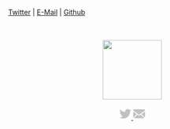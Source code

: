 [Twitter](https://twitter.com/r4v3zn) | [E-Mail](mailto:woo0nise@gmail.com) | [Github](https://github.com/0nise)

<div align="center">
  <br>
  <br>
  <a href="https://www.r4v3zn.com/">
    <img width="120" height="120" src="https://avatars2.githubusercontent.com/u/18393907?s=460&u=bef5bf9477c4038fee23d1cf76fa214a3652ac7c&v=4" />
  </a>
  <br>
  <p>
    <a href="https://twitter.com/r4v3zn">
      <img width="24" height="24" src="https://raw.githubusercontent.com/0nise/0nise/master/imgs/twitter.svg?sanitize=true" />
    </a>
    <a href="mailto:woo0nise@gmail.com">
      <img width="24" height="24" src="https://raw.githubusercontent.com/0nise/0nise/master/imgs/mail.svg?sanitize=true" />
    </a>
  </p>
  <br>
  <br>
</div>